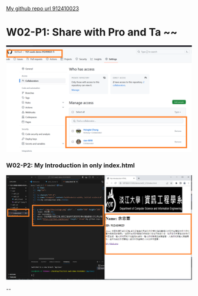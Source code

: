 [My github repo url 912410023](https://github.com/0x55xx5)

# W02-P1: Share with Pro and Ta ~~

![](w02-p1-1.png)

### W02-P2: My Introduction in only index.html

![](w02-p1-2.png)

--
